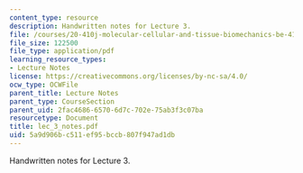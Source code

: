 ```yaml
---
content_type: resource
description: Handwritten notes for Lecture 3.
file: /courses/20-410j-molecular-cellular-and-tissue-biomechanics-be-410j-spring-2003/5a9d906bc511ef95bccb807f947ad1db_lec_3_notes.pdf
file_size: 122500
file_type: application/pdf
learning_resource_types:
- Lecture Notes
license: https://creativecommons.org/licenses/by-nc-sa/4.0/
ocw_type: OCWFile
parent_title: Lecture Notes
parent_type: CourseSection
parent_uid: 2fac4686-6570-6d7c-702e-75ab3f3c07ba
resourcetype: Document
title: lec_3_notes.pdf
uid: 5a9d906b-c511-ef95-bccb-807f947ad1db
---
```

Handwritten notes for Lecture 3.